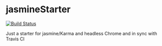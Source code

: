 # jasmineStarter
[![Build Status](https://travis-ci.com/lbrutti/jasmineStarter.svg?branch=master)](https://travis-ci.com/lbrutti/jasmineStarter)

Just a starter for jasmine/Karma and headless Chrome and in sync with Travis CI

